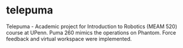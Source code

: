telepuma
========

Telepuma - Academic project for Introduction to Robotics (MEAM 520) course at UPenn. Puma 260 mimics the operations on Phantom. Force feedback and virtual workspace were implemented.